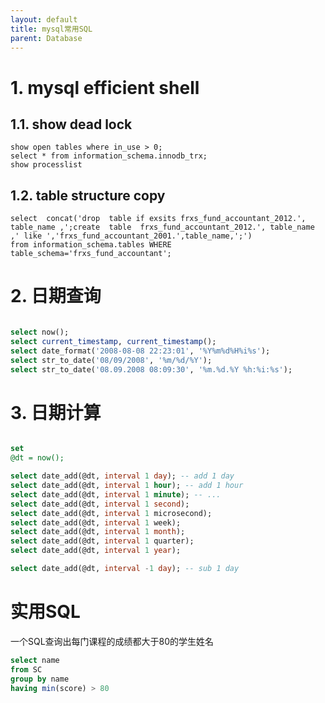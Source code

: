 ```yaml
---
layout: default
title: mysql常用SQL
parent: Database
---
```


# 1. mysql efficient shell

## 1.1. show dead lock

```shell
show open tables where in_use > 0;
select * from information_schema.innodb_trx;
show processlist 
```

## 1.2. table structure copy

```shell
select  concat('drop  table if exsits frxs_fund_accountant_2012.', table_name ,';create  table  frxs_fund_accountant_2012.', table_name ,' like ','frxs_fund_accountant_2001.',table_name,';')  
from information_schema.tables WHERE table_schema='frxs_fund_accountant';
```

# 2. 日期查询

```sql

select now();
select current_timestamp, current_timestamp();
select date_format('2008-08-08 22:23:01', '%Y%m%d%H%i%s');
select str_to_date('08/09/2008', '%m/%d/%Y');
select str_to_date('08.09.2008 08:09:30', '%m.%d.%Y %h:%i:%s'); 
```

# 3. 日期计算

```sql

set
@dt = now();

select date_add(@dt, interval 1 day); -- add 1 day
select date_add(@dt, interval 1 hour); -- add 1 hour
select date_add(@dt, interval 1 minute); -- ...
select date_add(@dt, interval 1 second);
select date_add(@dt, interval 1 microsecond);
select date_add(@dt, interval 1 week);
select date_add(@dt, interval 1 month);
select date_add(@dt, interval 1 quarter);
select date_add(@dt, interval 1 year);

select date_add(@dt, interval -1 day); -- sub 1 day
```

# 实用SQL

一个SQL查询出每门课程的成绩都大于80的学生姓名

```sql
select name
from SC
group by name
having min(score) > 80
```